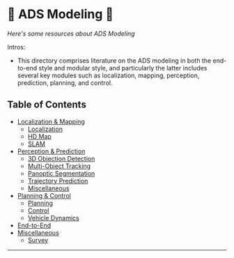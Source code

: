 # 🔨 ADS Modeling 🔧
*Here's some resources about ADS Modeling*

Intros:

* This directory comprises literature on the ADS modeling in both the end-to-end style and modular style, and particularly the latter includes several key modules such as localization, mapping, perception, prediction, planning, and control.

## Table of Contents
* [Localization & Mapping](localization_and_mapping/README.md)
  * [Localization](localization_and_mapping/localization/README.md)
  * [HD Map](localization_and_mapping/HD_map/README.md)
  * [SLAM](localization_and_mapping/SLAM/README.md)
* [Perception & Prediction](perception_and_prediction/README.md)
  * [3D Objection Detection](perception_and_prediction/object_detection_3d/README.md)
  * [Multi-Object Tracking](perception_and_prediction/MOT/README.md)
  * [Panoptic Segmentation](perception_and_prediction/panoptic_segmentation/README.md)
  * [Trajectory Prediction](perception_and_prediction/trajectory_prediction/README.md)
  * [Miscellaneous](perception_and_prediction/miscellaneous/README.md)
* [Planning & Control](planning_and_control/README.md)
  * [Planning](planning_and_control/planning/README.md)
  * [Control](planning_and_control/control/README.md)
  * [Vehicle Dynamics](planning_and_control/vehicle_dynamics/README.md)
* [End-to-End](end2end/README.md)
* [Miscellaneous](miscellaneous/README.md)
  * [Survey](miscellaneous/README.md#survey)

---